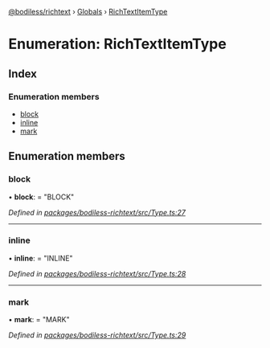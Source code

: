 [@bodiless/richtext](../README.md) › [Globals](../globals.md) › [RichTextItemType](richtextitemtype.md)

# Enumeration: RichTextItemType

## Index

### Enumeration members

* [block](richtextitemtype.md#block)
* [inline](richtextitemtype.md#inline)
* [mark](richtextitemtype.md#mark)

## Enumeration members

###  block

• **block**: = "BLOCK"

*Defined in [packages/bodiless-richtext/src/Type.ts:27](https://github.com/johnsonandjohnson/Bodiless-JS/blob/43e0d84/packages/bodiless-richtext/src/Type.ts#L27)*

___

###  inline

• **inline**: = "INLINE"

*Defined in [packages/bodiless-richtext/src/Type.ts:28](https://github.com/johnsonandjohnson/Bodiless-JS/blob/43e0d84/packages/bodiless-richtext/src/Type.ts#L28)*

___

###  mark

• **mark**: = "MARK"

*Defined in [packages/bodiless-richtext/src/Type.ts:29](https://github.com/johnsonandjohnson/Bodiless-JS/blob/43e0d84/packages/bodiless-richtext/src/Type.ts#L29)*
